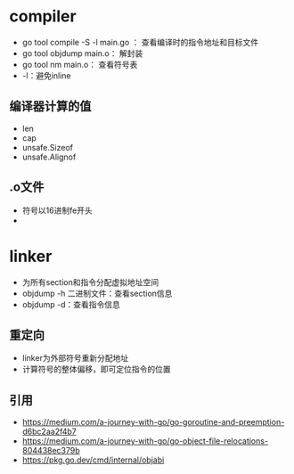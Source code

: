 # compiler
- go tool compile -S -l main.go ： 查看编译时的指令地址和目标文件
- go tool objdump main.o： 解封装
- go tool nm main.o： 查看符号表
- -l：避免inline
## 编译器计算的值
- len
- cap
- unsafe.Sizeof
- unsafe.Alignof
## .o文件
- 符号以16进制fe开头
- 
# linker
- 为所有section和指令分配虚拟地址空间
- objdump -h 二进制文件：查看section信息
- objdump -d：查看指令信息
## 重定向
- linker为外部符号重新分配地址
- 计算符号的整体偏移，即可定位指令的位置
## 引用
- https://medium.com/a-journey-with-go/go-goroutine-and-preemption-d6bc2aa2f4b7
- https://medium.com/a-journey-with-go/go-object-file-relocations-804438ec379b
- https://pkg.go.dev/cmd/internal/objabi
